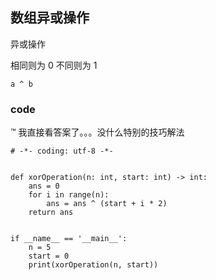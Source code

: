 ## 数组异或操作


异或操作

相同则为 0
不同则为 1


```
a ^ b 
```

### code

™️ 我直接看答案了。。。没什么特别的技巧解法

```
# -*- coding: utf-8 -*-


def xorOperation(n: int, start: int) -> int:
    ans = 0
    for i in range(n):
        ans = ans ^ (start + i * 2)
    return ans


if __name__ == '__main__':
    n = 5
    start = 0
    print(xorOperation(n, start))

```